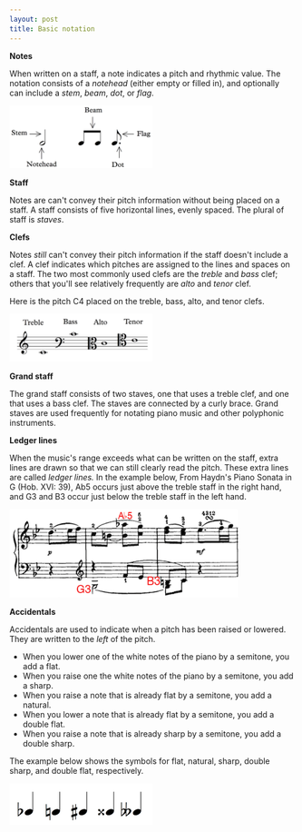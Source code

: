 ```yaml
---
layout: post
title: Basic notation
---
```


**Notes**

When written on a staff, a note indicates a pitch and rhythmic value. The notation consists of a *notehead* (either empty or filled in), and optionally can include a *stem*, *beam*, *dot*, or *flag*. 

<img src="Graphics/noteillustration.png" width="50%">

**Staff**

Notes are can't convey their pitch information without being placed on a staff. A staff consists of five horizontal lines, evenly spaced. The plural of staff is *staves*.

**Clefs**

Notes *still* can't convey their pitch information if the staff doesn't include a clef. A clef indicates which pitches are assigned to the lines and spaces on a staff. The two most commonly used clefs are the *treble* and *bass* clef; others that you'll see relatively frequently are *alto* and *tenor* clef. 

Here is the pitch C4 placed on the treble, bass, alto, and tenor clefs.

<img src="Graphics/clefs.png" width="50%" height="50%">

**Grand staff**

The grand staff consists of two staves, one that uses a treble clef, and one that uses a bass clef. The staves are connected by a curly brace. Grand staves are used frequently for notating piano music and other polyphonic instruments. 

**Ledger lines**

When the music's range exceeds what can be written on the staff, extra lines are drawn so that we can still clearly read the pitch. These extra lines are called *ledger lines.* In the example below, From Haydn's Piano Sonata in G (Hob. XVI: 39), Ab5 occurs just above the treble staff in the right hand, and G3 and B3 occur just below the treble staff in the left hand.

<img src ="Graphics/ledgerLines.png" width="80%" height="80%">

**Accidentals**

Accidentals are used to indicate when a pitch has been raised or lowered. They are written to the *left* of the pitch. 

- When you lower one of the white notes of the piano by a semitone, you add a flat. 
- When you raise one the white notes of the piano by a semitone, you add a sharp.
- When you raise a note that is already flat by a semitone, you add a natural.
- When you lower a note that is already flat by a semitone, you add a double flat. 
- When you raise a note that is already sharp by a semitone, you add a double sharp.

The example below shows the symbols for flat, natural, sharp, double sharp, and double flat, respectively.

<img src ="Graphics/accidentals.png" width="50%" height="50%">


